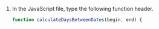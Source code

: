 1. In the JavaScript file, type the following function header.

    ```javascript copy
    function calculateDaysBetweenDates(begin, end) {
    ```
    
